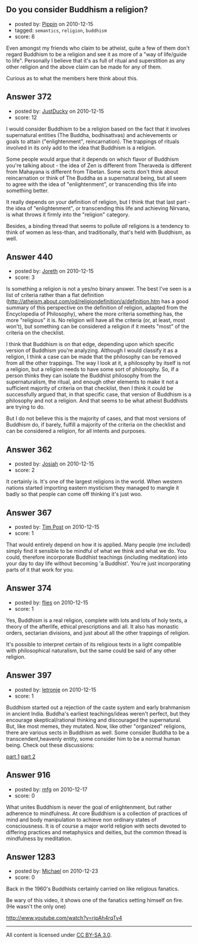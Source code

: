 ## Do you consider Buddhism a religion?

- posted by: [Pippin](https://stackexchange.com/users/-1/50-pippin) on 2010-12-15
- tagged: `semantics`, `religion`, `buddhism`
- score: 6

Even amongst my friends who claim to be atheist, quite a few of them don't regard Buddhism to be a religion and see it as more of a "way of life/guide to life".  Personally I believe that it's as full of ritual and superstition as any other religion and the above claim can be made for any of them.

Curious as to what the members here think about this.


## Answer 372

- posted by: [JustDucky](https://stackexchange.com/users/-1/201-justducky) on 2010-12-15
- score: 12

I would consider Buddhism to be a religion based on the fact that it involves supernatural entities (The Buddha, bodhisattvas) and achievements or goals to attain ("enlightenment", reincarnation). The trappings of rituals involved in its only add to the idea that Buddhism is a religion.  

Some people would argue that it depends on which flavor of Buddhism you're talking about - the idea of Zen is different from Theraveda is different from Mahayana is different from Tibetan. Some sects don't think about reincarnation or think of The Buddha as a supernatural being, but all seem to agree with the idea of "enlightenment", or transcending this life into something better. 

It really depends on your definition of religion, but I think that that last part - the idea of "enlightenment", or transcending this life and achieving Nirvana, is what throws it firmly into the "religion" category.

Besides, a binding thread that seems to pollute *all* religions is a tendency to think of women as less-than, and traditionally, that's held with Buddhism, as well.  


## Answer 440

- posted by: [Joreth](https://stackexchange.com/users/-1/114-joreth) on 2010-12-15
- score: 3

<p>Is something a religion is not a yes/no binary answer.  The best I've seen is a list of criteria rather than a flat definition (<a href="http://atheism.about.com/od/religiondefinition/a/definition.htm" rel="nofollow">http://atheism.about.com/od/religiondefinition/a/definition.htm</a> has a good summary of this perspective on the definition of religion, adapted from the Encyclopedia of Philosophy), where the more criteria something has, the more "religious" it is.  No religion will have all the criteria (or, at least, most won't), but something can be considered a religion if it meets "most" of the criteria on the checklist.</p>

<p>I think that Buddhism is on that edge, depending upon which specific version of Buddhism you're analyzing.  Although I would classify it as a religion, I think a case can be made that the philosophy can be removed from all the other trappings.  The way I look at it, a philosophy by itself is not a religion, but a religion needs to have some sort of philosophy.  So, if a person thinks they can isolate the Buddhist philosophy from the supernaturalism, the ritual, and enough other elements to make it not a sufficient majority of criteria on that checklist, then I think it could be successfully argued that, in that specific case, that version of Buddhism is a philosophy and not a religion.  And that seems to be what atheist Buddhists are trying to do.</p>

<p>But I do not believe this is the majority of cases, and that most versions of Buddhism do, if barely, fulfill a majority of the criteria on the checklist and can be considered a religion, for all intents and purposes.</p>



## Answer 362

- posted by: [Josiah](https://stackexchange.com/users/-1/88-josiah) on 2010-12-15
- score: 2

It certainly is. It's one of the largest religions in the world. When western nations started importing eastern mysticism they managed to mangle it badly so that people can come off thinking it's just woo.


## Answer 367

- posted by: [Tim Post](https://stackexchange.com/users/-1/208-tim-post) on 2010-12-15
- score: 1

That would entirely depend on how it is applied. Many people (me included) simply find it sensible to be mindful of what we think and what we do. You could, therefore incorporate Buddhist teachings (including meditation) into your day to day life without becoming 'a Buddhist'. You're just incorporating parts of it that work for you.




## Answer 374

- posted by: [flies](https://stackexchange.com/users/-1/183-flies) on 2010-12-15
- score: 1

Yes, Buddhism is a real religion, complete with lots and lots of holy texts, a theory of the afterlife, ethical prescriptions and all.  It also has monastic orders, sectarian divisions, and just about all the other trappings of religion.

It's possible to interpret certain of its religious texts in a light compatible with philosophical naturalism, but the same could be said of any other religion.


## Answer 397

- posted by: [letronje](https://stackexchange.com/users/-1/213-letronje) on 2010-12-15
- score: 1

<p>Buddhism started out a rejection of the caste system and early brahmanism in ancient India. Buddha's earliest teachings/ideas weren't perfect, but they encourage skeptical/rational thinking and discouraged the supernatural. But, like most memes, they mutated. Now, like other "organized" religions, there are various sects in Buddhism as well. Some consider Buddha to be a transcendent,heavenly entity, some consider him to be a normal human being.   Check out these discussions: </p>

<p><a href="http://doubtreligion.blogspot.com/2010/09/episode-73-confession-of-buddhist.html" rel="nofollow">part 1</a> <a href="http://doubtreligion.blogspot.com/2010/10/episode-75-confession-of-buddhist.html" rel="nofollow">part 2</a></p>



## Answer 916

- posted by: [mfg](https://stackexchange.com/users/-1/135-mfg) on 2010-12-17
- score: 0

What unites Buddhism is never the goal of enlightenment, but rather adherence to mindfulness.  At core Buddhism is a collection of practices of mind and body manipulation to achieve non ordinary states of consciousness. It is of course a major world religion with sects devoted to differing practices and metaphysics and deities, but the common thread is mindfulness by meditation. 


## Answer 1283

- posted by: [Michael](https://stackexchange.com/users/-1/377-michael) on 2010-12-23
- score: 0

Back in the 1960's Buddhists certainly carried on like religious fanatics.

Be wary of this video, it shows one of the fanatics setting himself on fire.
(He wasn't the only one)

http://www.youtube.com/watch?v=rjpAh4rqTv4



---

All content is licensed under [CC BY-SA 3.0](https://creativecommons.org/licenses/by-sa/3.0/).
